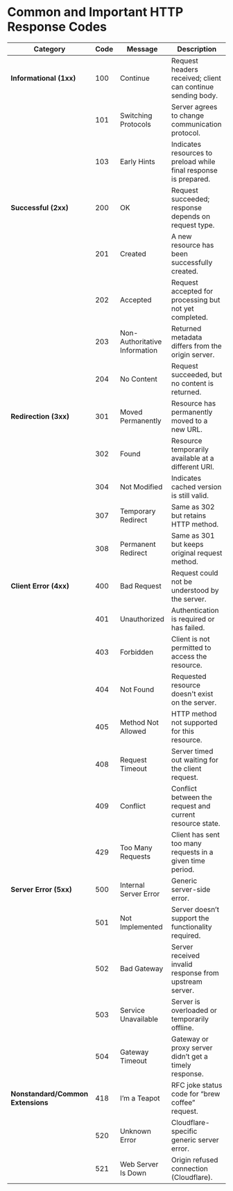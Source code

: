 # Common and Important HTTP Response Codes

| Category | Code | Message | Description |
|-----------|-------|----------|--------------|
| **Informational (1xx)** | 100 | Continue | Request headers received; client can continue sending body. |
|  | 101 | Switching Protocols | Server agrees to change communication protocol. |
|  | 103 | Early Hints | Indicates resources to preload while final response is prepared. |
| **Successful (2xx)** | 200 | OK | Request succeeded; response depends on request type. |
|  | 201 | Created | A new resource has been successfully created. |
|  | 202 | Accepted | Request accepted for processing but not yet completed. |
|  | 203 | Non-Authoritative Information | Returned metadata differs from the origin server. |
|  | 204 | No Content | Request succeeded, but no content is returned. |
| **Redirection (3xx)** | 301 | Moved Permanently | Resource has permanently moved to a new URL. |
|  | 302 | Found | Resource temporarily available at a different URI. |
|  | 304 | Not Modified | Indicates cached version is still valid. |
|  | 307 | Temporary Redirect | Same as 302 but retains HTTP method. |
|  | 308 | Permanent Redirect | Same as 301 but keeps original request method. |
| **Client Error (4xx)** | 400 | Bad Request | Request could not be understood by the server. |
|  | 401 | Unauthorized | Authentication is required or has failed. |
|  | 403 | Forbidden | Client is not permitted to access the resource. |
|  | 404 | Not Found | Requested resource doesn't exist on the server. |
|  | 405 | Method Not Allowed | HTTP method not supported for this resource. |
|  | 408 | Request Timeout | Server timed out waiting for the client request. |
|  | 409 | Conflict | Conflict between the request and current resource state. |
|  | 429 | Too Many Requests | Client has sent too many requests in a given time period. |
| **Server Error (5xx)** | 500 | Internal Server Error | Generic server-side error. |
|  | 501 | Not Implemented | Server doesn’t support the functionality required. |
|  | 502 | Bad Gateway | Server received invalid response from upstream server. |
|  | 503 | Service Unavailable | Server is overloaded or temporarily offline. |
|  | 504 | Gateway Timeout | Gateway or proxy server didn’t get a timely response. |
| **Nonstandard/Common Extensions** | 418 | I’m a Teapot | RFC joke status code for “brew coffee” request. |
|  | 520 | Unknown Error | Cloudflare-specific generic server error. |
|  | 521 | Web Server Is Down | Origin refused connection (Cloudflare). |